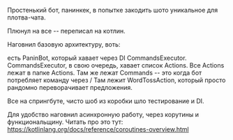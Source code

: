 Простенький бот, панинкек, в попытке закодить шото уникальное для плотва-чата.

Плюнул на все -- переписал на котлин.

Наговнил базовую архитектуру, воть:

есть PaninBot, который хавает через DI CommandsExecutor.
CommandsExecutor, в свою очередь, хавает список Actions.
Все Actions лежат в папке Actions.
Там же лежат Commands -- это когда бот потребляет команду через /
Там лежит WordTossAction, который просто рандомно переворачивает предложения.

Все на спрингбуте, чисто шоб из коробки шло тестирование и DI.

Для удобство наговнил асинхронную работу, через корутины и функциональщину.
Читать про это тут: https://kotlinlang.org/docs/reference/coroutines-overview.html
